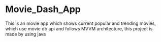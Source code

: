 # Movie_Dash_App

This is an movie app which shows current popular and trending movies, which use movie db api and follows MVVM architecture, this project is made by using java
